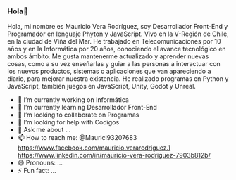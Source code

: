 ### Hola👋


Hola, mi nombre es Mauricio Vera Rodríguez, soy Desarrollador Front-End y Programador en lenguaje Phyton y JavaScript. Vivo en la V-Región de Chile, en la ciudad de Viña del Mar. He trabajado en Telecomunicaciones por 10 años y en la Informática por 20 años, conociendo el avance tecnológico en ambos ámbito. Me gusta mantenerme actualizado y aprender nuevas cosas, como a su vez enseñarlas y guiar a las personas a interactuar con los nuevos productos, sistemas o aplicaciones que van apareciendo a diario, para mejorar nuestra existencia. He realizado programas en Python y JavaScript, también juegos en JavaScript, Unity, Godot y Unreal. 

- 🔭 I’m currently working on Informática
- 🌱 I’m currently learning Desarrollador Front-End
- 👯 I’m looking to collaborate on Programas
- 🤔 I’m looking for help with Codigos
- 💬 Ask me about ...
- 📫 How to reach me:  @Maurici93207683  https://www.facebook.com/mauricio.verarodriguez.1  https://www.linkedin.com/in/mauricio-vera-rodriguez-7903b812b/
- 😄 Pronouns: ...
- ⚡ Fun fact: ...

